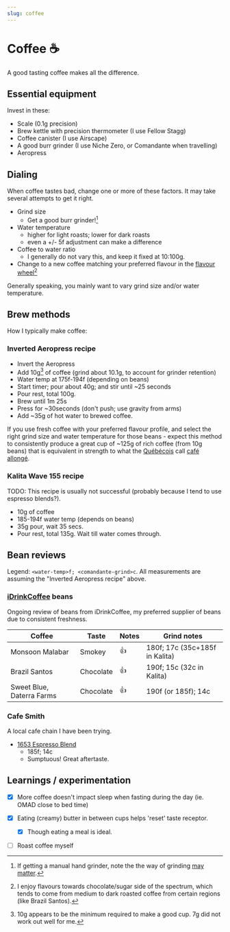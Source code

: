 ```yaml
---
slug: coffee
---
```


# Coffee ☕️

A good tasting coffee makes all the difference.

## Essential equipment

Invest in these:

- Scale (0.1g precision)
- Brew kettle with precision thermometer (I use Fellow Stagg)
- Coffee canister (I use Airscape)
- A good burr grinder (I use Niche Zero, or Comandante when travelling)
- Aeropress

## Dialing

When coffee tastes bad, change one or more of these factors. It may take several attempts to get it right.

- Grind size 
  - Get a good burr grinder![^h]
- Water temperature 
  - higher for light roasts; lower for dark roasts
  - even a +/- 5f adjustment can make a difference
- Coffee to water ratio
  - I generally do not vary this, and keep it fixed at 10:100g.
- Change to a new coffee matching your preferred flavour in the [flavour wheel](https://atlanticspecialtycoffee.com/wp-content/uploads/SCA_TasterWheel_English_8.5x11.pdf)[^myf]

Generally speaking, you mainly want to vary grind size and/or water temperature.

[^myf]: I enjoy flavours towards chocolate/sugar side of the spectrum, which tends to come from medium to dark roasted coffee from certain regions (like Brazil Santos).

[^h]: If getting a manual hand grinder, note the the way of grinding [may matter](https://old.reddit.com/r/Coffee/comments/lkazl5/hand_grinder_use_ive_been_doing_it_all_wrong/).

## Brew methods

How I typically make coffee:

### Inverted Aeropress recipe

- Invert the Aeropress
- Add 10g[^a7] of coffee (grind about 10.1g, to account for grinder retention)
- Water temp at 175f-194f (depending on beans)
- Start timer; pour about 40g; and stir until ~25 seconds
- Pour rest, total 100g.
- Brew until 1m 25s
- Press for ~30seconds (don't push; use gravity from arms)
- Add ~35g of hot water to brewed coffee.

If you use fresh coffee with your preferred flavour profile, and select the right grind size and water temperature for those beans - expect this method to consistently produce a great cup of ~125g of rich coffee (from 10g beans) that is equivalent in strength to what the [Québécois](https://en.wikipedia.org/wiki/Qu%C3%A9b%C3%A9cois_people) call [café allongé](https://en.wikipedia.org/wiki/Lungo).

[^a7]: 10g appears to be the minimum required to make a good cup. 7g did not work out well for me.

### Kalita Wave 155 recipe

TODO: This recipe is usually not successful (probably because I tend to use espresso blends?).

- 10g of coffee
- 185-194f water temp (depends on beans)
- 35g pour, wait 35 secs.
- Pour rest, total 135g. Wait till water comes through.

## Bean reviews

Legend: `<water-temp>f; <comandante-grind>c`. All measurements are assuming the "Inverted Aeropress recipe" above.

### [iDrinkCoffee](https://idrinkcoffee.com/) beans

Ongoing review of beans from iDrinkCoffee, my preferred supplier of beans due to consistent freshness.


| Coffee                    | Taste     | Notes | Grind notes                    |
| ------------------------- | --------- | ----- | ------------------------------ |
| Monsoon Malabar           | Smokey    | 👍     | 180f; 17c (35c+185f in Kalita) |
| Brazil Santos             | Chocolate | 👍     | 190f; 15c (32c in Kalita)      |
| Sweet Blue, Daterra Farms | Chocolate | 👍     | 190f (or 185f); 14c            |

### Cafe Smith

A local cafe chain I have been trying.

- [1653 Espresso Blend](https://en.smithcafe.com/collections/cafes-selection-la-maison-smith/products/1653-melange-espresso)
  - 185f; 14c
  - Sumptuous! Great aftertaste.

## Learnings / experimentation

- [x] More coffee doesn't impact sleep when fasting during the day (ie. OMAD close to bed time)
- [x] Eating (creamy) butter in between cups helps 'reset' taste receptor.
    - [x] Though eating a meal is ideal.
- [ ] Roast coffee myself


